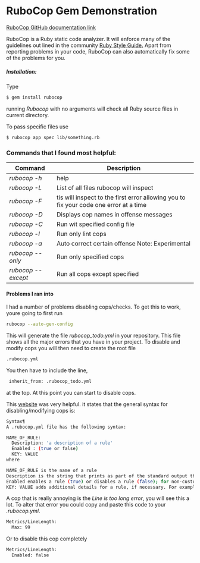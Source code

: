 # RuboCop Gem Demonstration

[RuboCop GitHub documentation link](https://github.com/bbatsov/rubocop)

RuboCop is a Ruby static code analyzer. It will enforce many of the guidelines out lined in the community [Ruby Style Guide.](https://github.com/bbatsov/ruby-style-guide) Apart from reporting problems in your code, RuboCop can also automatically fix some of the problems for you. 


##### Installation:

Type 
```sh 
$ gem install rubocop
```

running *Rubocop* with no arguments will check all Ruby source files in current directory.

To pass specific files use
```sh
$ rubocop app spec lib/something.rb
```

### Commands that I found most helpful:

Command | Description
--- | ---
*rubocop -h* | help
*rubocop -L* | List of all files rubocop will inspect
*rubocop -F* | tis will inspect to the first error allowing you to fix your code one error at a time
*rubocop -D* | Displays cop names in offense messages
*rubocop -C* | Run wit specified config file
*rubocop -l* | Run only lint cops
*rubocop -a* | Auto correct certain offense Note: Experimental
*rubocop --only* | Run only specified cops 
*rubocop --except* | Run all cops except specified

#### Problems I ran into

I had a number of problems disabling cops/checks. To get this to work, youre going to first run 
```sh
rubocop --auto-gen-config 
```
This will generate the file *rubocop_todo.yml* in your repository. This file shows all the major errors that you have in your project. To disable and modify cops you will then need to create the root file 
```sh
.rubocop.yml
``` 

You then have to include the line,
```sh
 inherit_from: .rubocop_todo.yml
```
at the top. At this point you can start to disable cops. 

This [website](https://docs.chef.io/rubocop.html) was very helpful. it states that the general syntax for disabling/modifying cops is:
```sh
Syntax¶
A .rubocop.yml file has the following syntax:

NAME_OF_RULE:
  Description: 'a description of a rule'
  Enabled : (true or false)
  KEY: VALUE
where

NAME_OF_RULE is the name of a rule
Description is the string that prints as part of the standard output that describes the rule if it is triggered during the evaluation
Enabled enables a rule (true) or disables a rule (false); for non-custom rules, this value will override the settings in the enabled.yml and disabled.yml files in RuboCop
KEY: VALUE adds additional details for a rule, if necessary. For example, Max: 200 sets the line length to 200 characters for the LineLength rule
```

A cop that is really annoying is the *Line is too long error*, you will see this a lot. To alter that error you could copy and paste this code to your *.rubocop.yml*.

```sh
Metrics/LineLength:
  Max: 99
```
Or to disable this cop completely

```sh
Metrics/LineLength:
  Enabled: false
```
